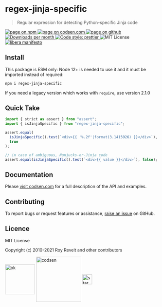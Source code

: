 # regex-jinja-specific

> Regular expression for detecting Python-specific Jinja code

<div class="package-badges">
  <a href="https://www.npmjs.com/package/regex-jinja-specific" rel="nofollow noreferrer noopener">
    <img src="https://img.shields.io/badge/-npm-blue?style=flat-square" alt="page on npm">
  </a>
  <a href="https://codsen.com/os/regex-jinja-specific" rel="nofollow noreferrer noopener">
    <img src="https://img.shields.io/badge/-codsen-blue?style=flat-square" alt="page on codsen.com">
  </a>
  <a href="https://github.com/codsen/codsen/tree/main/packages/regex-jinja-specific" rel="nofollow noreferrer noopener">
    <img src="https://img.shields.io/badge/-github-blue?style=flat-square" alt="page on github">
  </a>
  <a href="https://npmcharts.com/compare/regex-jinja-specific?interval=30" rel="nofollow noreferrer noopener" target="_blank">
    <img src="https://img.shields.io/npm/dm/regex-jinja-specific.svg?style=flat-square" alt="Downloads per month">
  </a>
  <a href="https://prettier.io" rel="nofollow noreferrer noopener" target="_blank">
    <img src="https://img.shields.io/badge/code_style-prettier-brightgreen.svg?style=flat-square" alt="Code style: prettier">
  </a>
  <img src="https://img.shields.io/badge/licence-MIT-brightgreen.svg?style=flat-square" alt="MIT License">
  <a href="https://liberamanifesto.com" rel="nofollow noreferrer noopener" target="_blank">
    <img src="https://img.shields.io/badge/libera-manifesto-lightgrey.svg?style=flat-square" alt="libera manifesto">
  </a>
</div>

## Install

This package is ESM only: Node 12+ is needed to use it and it must be imported instead of required:

```bash
npm i regex-jinja-specific
```

If you need a legacy version which works with `require`, use version 2.1.0

## Quick Take

```js
import { strict as assert } from "assert";
import { isJinjaSpecific } from "regex-jinja-specific";

assert.equal(
  isJinjaSpecific().test(`<div>{{ '%.2f'|format(3.1415926) }}</div>`),
  true
);

// in case of ambiguous, Nunjucks-or-Jinja code
assert.equal(isJinjaSpecific().test(`<div>{{ value }}</div>`), false);
```

## Documentation

Please [visit codsen.com](https://codsen.com/os/regex-jinja-specific/) for a full description of the API and examples.

## Contributing

To report bugs or request features or assistance, [raise an issue](https://github.com/codsen/codsen/issues/new/choose) on GitHub.

## Licence

MIT License

Copyright (c) 2010-2021 Roy Revelt and other contributors

<img src="https://codsen.com/images/png-codsen-ok.png" width="98" alt="ok" align="center"> <img src="https://codsen.com/images/png-codsen-1.png" width="148" alt="codsen" align="center"> <img src="https://codsen.com/images/png-codsen-star-small.png" width="32" alt="star" align="center">
